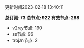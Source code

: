 更新时间2023-02-18 13:40:11

**总订阅: 73**
**总节点: 922**
**有效节点: 288**
- v2ray节点: 190
- ss节点: 96
- trojan节点: 2
